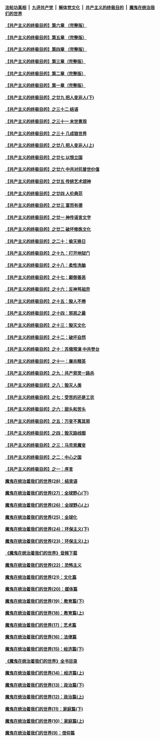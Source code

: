####  [法轮功真相](../../../../basic/blob/master/README.md?t=12041252) &nbsp;|&nbsp; [九评共产党](../../../../9ping.md/blob/master/README.md?t=12041252) &nbsp;|&nbsp; [解体党文化](../../../../jtdwh.md/blob/master/README.md?t=12041252)  &nbsp;|&nbsp; [共产主义的终极目的](../../../../gczydzjmd.md/blob/master/README.md?t=12041252) &nbsp;|&nbsp; [魔鬼在统治我们的世界](../../../../mgztzwmdsj.md/blob/master/README.md?t=12041252) 

#### [【共产主义的终极目的】第六章 （完整版）](../pages/nsc422/n11428913.md?t=12041252) 

#### [【共产主义的终极目的】第五章 （完整版）](../pages/nsc422/n11428912.md?t=12041252) 

#### [【共产主义的终极目的】第四章 （完整版）](../pages/nsc422/n11428907.md?t=12041252) 

#### [【共产主义的终极目的】第三章（完整版）](../pages/nsc422/n11428848.md?t=12041252) 

#### [【共产主义的终极目的】第二章（完整版）](../pages/nsc422/n11428831.md?t=12041252) 

#### [【共产主义的终极目的】第一章（完整版）](../pages/nsc422/n11417651.md?t=12041252) 

#### [【共产主义的终极目的】之廿九 把人变非人(下)](../pages/nsc422/n11344140.md?t=12041252) 

#### [【共产主义的终极目的】之三十二 结语](../pages/nsc422/n11360535.md?t=12041252) 

#### [【共产主义的终极目的】之三十一 末世景观](../pages/nsc422/n11351129.md?t=12041252) 

#### [【共产主义的终极目的】之三十 几成狼世界](../pages/nsc422/n11348280.md?t=12041252) 

#### [【共产主义的终极目的】之廿八 把人变非人(上)](../pages/nsc422/n11340492.md?t=12041252) 

#### [【共产主义的终极目的】之廿七 以恨立国](../pages/nsc422/n11336944.md?t=12041252) 

#### [【共产主义的终极目的】之廿六 中共对抗普世价值](../pages/nsc422/n11324785.md?t=12041252) 

#### [【共产主义的终极目的】之廿五 传统艺术颂神](../pages/nsc422/n11296396.md?t=12041252) 

#### [【共产主义的终极目的】之廿四 人伦典范](../pages/nsc422/n11296397.md?t=12041252) 

#### [【共产主义的终极目的】之廿三 富而有德](../pages/nsc422/n11283598.md?t=12041252) 

#### [【共产主义的终极目的】之廿一 神传语言文字](../pages/nsc422/n11263265.md?t=12041252) 

#### [【共产主义的终极目的】之廿二 破坏修炼文化](../pages/nsc422/n11245728.md?t=12041252) 

#### [【共产主义的终极目的】之二十：偷天换日](../pages/nsc422/n11238846.md?t=12041252) 

#### [【共产主义的终极目的】之十九：打开地狱门](../pages/nsc422/n11206376.md?t=12041252) 

#### [【共产主义的终极目的】之十八：柔性洗脑](../pages/nsc422/n11199994.md?t=12041252) 

#### [【共产主义的终极目的】之十七：颠倒善恶](../pages/nsc422/n11179782.md?t=12041252) 

#### [【共产主义的终极目的】之十六：反神骂祖宗](../pages/nsc422/n11166798.md?t=12041252) 

#### [【共产主义的终极目的】之十五：毁人不倦](../pages/nsc422/n11166792.md?t=12041252) 

#### [【共产主义的终极目的】之十四：邪恶之最](../pages/nsc422/n11150249.md?t=12041252) 

#### [【共产主义的终极目的】之十三：毁灭文化](../pages/nsc422/n11135227.md?t=12041252) 

#### [【共产主义的终极目的】之十二：破坏自然](../pages/nsc422/n11135214.md?t=12041252) 

#### [【共产主义的终极目的】之十：苏俄预演 中共登台](../pages/nsc422/n11118424.md?t=12041252) 

#### [【共产主义的终极目的】之十一：屠杀精英](../pages/nsc422/n11118442.md?t=12041252) 

#### [【共产主义的终极目的】之九：共产邪灵一路杀](../pages/nsc422/n11114139.md?t=12041252) 

#### [【共产主义的终极目的】之八：毁灭人类](../pages/nsc422/n11108503.md?t=12041252) 

#### [【共产主义的终极目的】之七：受苦的还是工农](../pages/nsc422/n11101809.md?t=12041252) 

#### [【共产主义的终极目的】之六：甜头和苦头](../pages/nsc422/n11096971.md?t=12041252) 

#### [【共产主义的终极目的】之五：万变不离其邪](../pages/nsc422/n11091285.md?t=12041252) 

#### [【共产主义的终极目的】之四：毁灭路线图](../pages/nsc422/n11086284.md?t=12041252) 

#### [【共产主义的终极目的】之三：马克思魔变](../pages/nsc422/n11061941.md?t=12041252) 

#### [【共产主义的终极目的】之二：中心之国](../pages/nsc422/n11047728.md?t=12041252) 

#### [【共产主义的终极目的】之一：序言](../pages/nsc422/n11086077.md?t=12041252) 

#### [魔鬼在统治着我们的世界(28)：结束语](../pages/nsc422/n10936246.md?t=12041252) 

#### [魔鬼在统治着我们的世界(27)：全球野心(下)](../pages/nsc422/n10928319.md?t=12041252) 

#### [魔鬼在统治着我们的世界(26)：全球野心(上)](../pages/nsc422/n10900318.md?t=12041252) 

#### [魔鬼在统治着我们的世界(25)：全球化](../pages/nsc422/n10788205.md?t=12041252) 

#### [魔鬼在统治着我们的世界(24)：环保主义(下)](../pages/nsc422/n10695307.md?t=12041252) 

#### [魔鬼在统治着我们的世界(23)：环保主义(上)](../pages/nsc422/n10688613.md?t=12041252) 

#### [《魔鬼在统治着我们的世界》音频下载](../pages/nsc422/n10635553.md?t=12041252) 

#### [魔鬼在统治着我们的世界(22)：恐怖主义](../pages/nsc422/n10614727.md?t=12041252) 

#### [魔鬼在统治着我们的世界(21)：文化篇](../pages/nsc422/n10597706.md?t=12041252) 

#### [魔鬼在统治着我们的世界(20)：媒体篇](../pages/nsc422/n10586579.md?t=12041252) 

#### [魔鬼在统治着我们的世界(19)：教育篇(下)](../pages/nsc422/n10564808.md?t=12041252) 

#### [魔鬼在统治着我们的世界(18)：教育篇(上)](../pages/nsc422/n10526970.md?t=12041252) 

#### [魔鬼在统治着我们的世界(17)：艺术篇](../pages/nsc422/n10499093.md?t=12041252) 

#### [魔鬼在统治着我们的世界(16)：法律篇](../pages/nsc422/n10485969.md?t=12041252) 

#### [魔鬼在统治着我们的世界(15)：经济篇(下)](../pages/nsc422/n10469975.md?t=12041252) 

#### [《魔鬼在统治着我们的世界》全书目录](../pages/nsc422/n10464261.md?t=12041252) 

#### [魔鬼在统治着我们的世界(14)：经济篇(上)](../pages/nsc422/n10457370.md?t=12041252) 

#### [魔鬼在统治着我们的世界(13)：政治篇(下)](../pages/nsc422/n10448270.md?t=12041252) 

#### [魔鬼在统治着我们的世界(12)：政治篇(上)](../pages/nsc422/n10444576.md?t=12041252) 

#### [魔鬼在统治着我们的世界(11)：家庭篇(下)](../pages/nsc422/n10440961.md?t=12041252) 

#### [魔鬼在统治着我们的世界(10)：家庭篇(上)](../pages/nsc422/n10435448.md?t=12041252) 

#### [魔鬼在统治着我们的世界(9)：信仰篇](../pages/nsc422/n10432159.md?t=12041252) 

